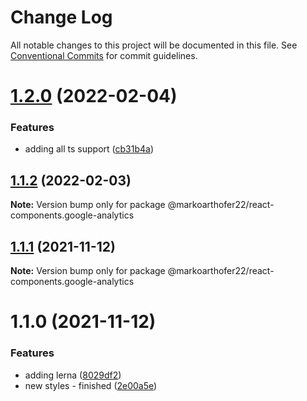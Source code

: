 # Change Log

All notable changes to this project will be documented in this file.
See [Conventional Commits](https://conventionalcommits.org) for commit guidelines.

# [1.2.0](https://github.com/markoarthofer22/react-components/compare/@markoarthofer22/react-components.google-analytics@1.1.2...@markoarthofer22/react-components.google-analytics@1.2.0) (2022-02-04)


### Features

* adding all ts support ([cb31b4a](https://github.com/markoarthofer22/react-components/commit/cb31b4aee37bcd4a7617a49d61b181a4bde72574))





## [1.1.2](https://github.com/markoarthofer22/react-components/compare/@markoarthofer22/react-components.google-analytics@1.1.1...@markoarthofer22/react-components.google-analytics@1.1.2) (2022-02-03)

**Note:** Version bump only for package @markoarthofer22/react-components.google-analytics





## [1.1.1](https://github.com/markoarthofer22/react-components/compare/@markoarthofer22/react-components.google-analytics@1.1.0...@markoarthofer22/react-components.google-analytics@1.1.1) (2021-11-12)

**Note:** Version bump only for package @markoarthofer22/react-components.google-analytics





# 1.1.0 (2021-11-12)


### Features

* adding lerna ([8029df2](https://github.com/markoarthofer22/react-components/commit/8029df269418d941a0a44f5d92a65dbe5fd854cf))
* new styles - finished ([2e00a5e](https://github.com/markoarthofer22/react-components/commit/2e00a5e9752c8bac2a09b3e7b0be24d43158af36))

